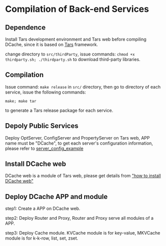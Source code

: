 # Compilation of Back-end Services
## Dependence
Install Tars development environment and Tars web before compiling DCache, since it is based on [Tars](https://github.com/TarsCloud/Tars) framework.

change directory to `src/thirdParty`, issue commands: `chmod +x thirdparty.sh; ./thirdparty.sh` to download third-party libraries.

## Compilation

Issue command: `make release` in `src/` directory, then go to directory of each service, issue the following commands: 
```
make; make tar
```
to generate a Tars release package for each service.

## Depoly Public Services

Deploy OptServer, ConfigServer and PropertyServer on Tars web, APP name must be "DCache", to get each server's configuration information, please refer to [server_config_example](server_config_example-en.md)

## Install DCache web

DCache web is a module of Tars web, please get details from ["how to install DCache web"](https://github.com/TarsCloud/TarsWeb) 

## Deploy DCache APP and module

step1: Create a APP on DCache web.

step2: Deploy Router and Proxy, Router and Proxy serve all modules of a APP.

step3: Deploy Cache module. KVCache module is for key-value, MKVCache module is for k-k-row, list, set, zset.